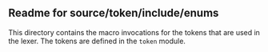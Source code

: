 ## Readme for source/token/include/enums

This directory contains the macro invocations for the tokens that are used in the lexer. The tokens are defined in the `token` module.